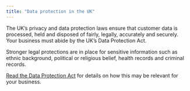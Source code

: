 ```yaml
---
title: "Data protection in the UK"
---
```

The UK’s privacy and data protection laws ensure that customer data is processed, held and disposed of fairly, legally, accurately and securely. Your business must abide by the UK’s Data Protection Act. 

Stronger legal protections are in place for sensitive information such as ethnic background, political or religious belief, health records and criminal records.

[Read the Data Protection Act](http://www.legislation.gov.uk/ukpga/1998/29/contents) for details on how this may be relevant for your business.

